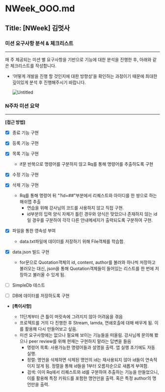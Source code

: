 # NWeek_OOO.md

## Title: [NWeek] 김멋사

### 미션 요구사항 분석 & 체크리스트

---

매 주 제공되는 미션 별 요구사항을 기반으로 기능에 대한 분석을 진행한 후, 아래와 같은 체크리스트를 작성합니다. 

- ‘어떻게 개발을 진행 할 것인지에 대한 방향성’을 확인하는 과정이기 때문에 최대한 깊이있게 분석 후 진행해주시기 바랍니다.
    
    ![Untitled](https://s3-us-west-2.amazonaws.com/secure.notion-static.com/c801d365-3d34-448d-ac9d-140a6bcfa9dd/Untitled.png)
    

### N주차 미션 요약

---

**[접근 방법]**



- [x] 종료 기능 구현
- [x] 등록 기능 구현
- [x] 목록 기능 구현
  - if문 반복으로 명령어를 구분하지 않고 Rq를 통해 명령어를 추출하도록 구현
- [x] 수정 기능 구현
- [x] 삭제 기능 구현
  - Rq를 통해 명령어 뒤 "?id=##"부분에서 리퀘스트와 아이디를 한 쌍으로 하는 해쉬맵 추출
    - 연습을 위해 강사님의 코드를 사용하지 않고 직접 구현.
    - id부분의 입력 양식 자체가 틀린 경우와 양식은 맞았으나 존재하지 않는 id일 경우를 구분하여 각각 다른 안내메세지가 출력되도록 구분하여 구현. 
- [x] 파일을 통한 영속성 부여
  - data.txt파일에 데이터를 저장하기 위해 File객체를 학습함.
- [x] data.json 빌드 구현
  - for문으로 Quotation객체의 id, content, author를 불러와 하나씩 저장하고 불러오는 대신, json을 통해 Quotation객체들이 들어있는 리스트를 한 번에 저장하고 불러올 수 있게 됨.
- [ ] SimpleDb 테스트
- [ ] DB에 데이터를 저장하도록 구현



- **[특이사항]**

  - 11단계부터 큰 틀이 머릿속에 그려지지 않아 어려움을 겪음
  - 프로젝트를 거의 다 진행한 후 Stream, lamda, 연쇄호출에 대해 배우게 됨. 이를 활용해 다시 만들어보고 싶음.
  - 미션 요구사항에는 없으나 필요해 보이는 기능들을 떠올림. 강사님께 문의해 봤으나 peer review를 위해 현재는 구현하지 말라는 답변을 들음
    - 명령어 목록: 사용가능한 명령어들과 설명을 출력. 앱 실행 초기에도 자동 실행.
    - 정렬: 명언을 삭제하면 삭제된 명언의 id는 재사용되지 않아 id들이 연속적이지 않게 됨. 정렬을 통해 id들을 1부터 오름차순으로 새롭게 부여함.
    - 검색: 이미 Rq에서 리퀘스트와 id를 구분하여 추출하는 기능을 만들었으니, 이를 활용해 특정 키워드를 포함한 명언만을 출력. 혹은 특정 author의 명언만을 출력.